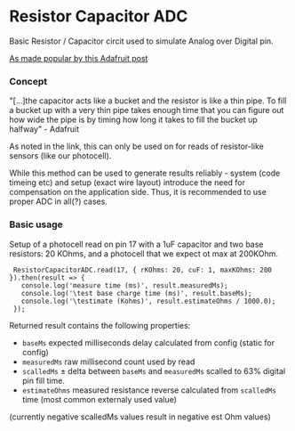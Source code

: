 # Resistor Capacitor ADC

Basic Resistor / Capacitor circit used to simulate Analog over Digital pin.

[As made popular by this Adafruit post](https://learn.adafruit.com/basic-resistor-sensor-reading-on-raspberry-pi?view=all)

### Concept

"[...]the capacitor acts like a bucket and the resistor is like a thin pipe. To fill a bucket up with a very thin pipe takes enough time that you can figure out how wide the pipe is by timing how long it takes to fill the bucket up halfway" - Adafruit

As noted in the link, this can only be used on for reads of resistor-like sensors (like our photocell).

While this method can be used to generate results reliably - system (code timeing etc) and setup (exact wire layout) introduce the need for compensation on the application side.  Thus, it is recommended to use proper ADC in all(?) cases.

### Basic usage

Setup of a photocell read on pin 17 with a 1uF capacitor and 
two base resistors: 20 KOhms, and a photocell that we expect ot max at 200KOhm.

```
 ResistorCapacitorADC.read(17, { rKOhms: 20, cuF: 1, maxKOhms: 200 }).then(result => {
   console.log('measure time (ms)', result.measuredMs);
   console.log('\test base charge time (ms)', result.baseMs);
   console.log('\testimate (Kohms)', result.estimateOhms / 1000.0);
 });
```
Returned result contains the following properties:

 - `baseMs` expected milliseconds delay calculated from config (static for config)
 - `measuredMs` raw millisecond count used by read 
 - `scalledMs` &plusmn; delta between `baseMs` and `measuredMs` scalled to 63% digital pin fill time.
 - `estimateOhms` measured resistance reverse calculated from `scalledMs` time (most common externaly used value)
 
 (currently negative scalledMs values result in negative est Ohm values)
